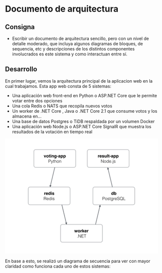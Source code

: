# Documento de arquitectura

## Consigna

- Escribir un documento de arquitectura sencillo, pero con un nivel de detalle moderado, que incluya algunos diagramas de bloques, de sequencia, etc y descripciones de los distintos componentes involucrados es este sistema y como interactuan entre sí.

## Desarrollo

En primer lugar, vemos la arquitectura principal de la aplicacion web en la cual trabajamos. Esta app web consta de 5 sistemas:

* Una aplicación web front-end en Python o ASP.NET Core que le permite votar entre dos opciones
* Una cola Redis o NATS que recopila nuevos votos
* Un worker de .NET Core , Java o .NET Core 2.1 que consume votos y los almacena en...
* Una base de datos Postgres o TiDB respaldada por un volumen Docker
* Una aplicación web Node.js o ASP.NET Core SignalR que muestra los resultados de la votación en tiempo real

![arquitecture](/TP3/img/architecture.png)

En base a esto, se realizó un diagrama de secuencia para ver con mayor claridad como funciona cada uno de estos sistemas:

